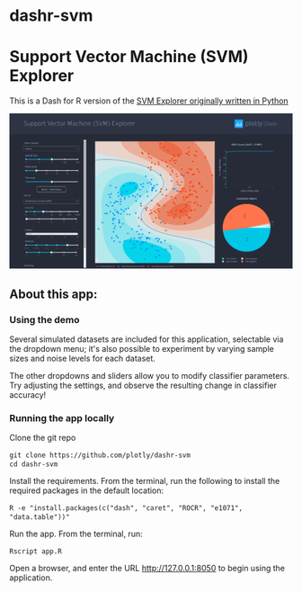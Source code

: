 # dashr-svm
# Support Vector Machine (SVM) Explorer

This is a Dash for R version of the [SVM Explorer originally written in Python](https://github.com/plotly/dash-sample-apps/tree/master/apps/dash-svm)

![screenshot](assets/dashr-svm-screenshot.png)

## About this app:
### Using the demo
Several simulated datasets are included for this application, selectable via the dropdown menu; it's also possible to experiment by varying sample sizes and noise levels for each dataset.

The other dropdowns and sliders allow you to modify classifier parameters. Try adjusting the settings, and observe the resulting change in classifier accuracy!

### Running the app locally
Clone the git repo

```
git clone https://github.com/plotly/dashr-svm
cd dashr-svm 
```

Install the requirements. From the terminal, run the following to install the required packages in the default location:
```
R -e "install.packages(c("dash", "caret", "ROCR", "e1071", "data.table"))"
```

Run the app. From the terminal, run:
```
Rscript app.R
```

Open a browser, and enter the URL http://127.0.0.1:8050 to begin using the application.

